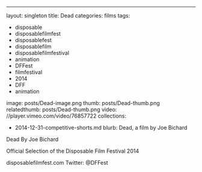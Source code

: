 ---
layout: singleton
title: Dead
categories: films
tags:
 - disposable
 - disposablefilmfest
 - disposablefest
 - disposablefilm
 - disposablefilmfestival
 - animation
 - DFFest
 - filmfestival
 - 2014
 - DFF
 - animation


image: posts/Dead-image.png
thumb: posts/Dead-thumb.png
relatedthumb: posts/Dead-thumb.png
video: //player.vimeo.com/video/76857722
collections:
 - 2014-12-31-competitive-shorts.md
blurb: Dead, a film by Joe Bichard

Dead
By Joe Bichard

Official Selection of the Disposable Film Festival 2014

disposablefilmfest.com
Twitter: @DFFest

